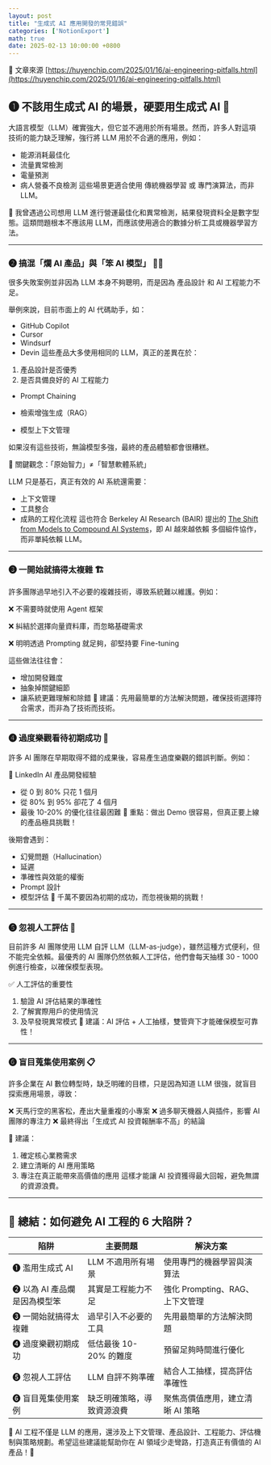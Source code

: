 ```yaml
---
layout: post
title: "生成式 AI 應用開發的常見錯誤"
categories: ['NotionExport']
math: true
date: 2025-02-13 10:00:00 +0800
---
```


📌 文章來源 [https://huyenchip.com/2025/01/16/ai-engineering-pitfalls.html](https://huyenchip.com/2025/01/16/ai-engineering-pitfalls.html)

## ❶ 不該用生成式 AI 的場景，硬要用生成式 AI 🤖

大語言模型（LLM）確實強大，但它並不適用於所有場景。然而，許多人對這項技術的能力缺乏理解，強行將 LLM 用於不合適的應用，例如：

- 能源消耗最佳化
- 流量異常檢測
- 電量預測
- 病人營養不良檢測
這些場景更適合使用 傳統機器學習 或 專門演算法，而非 LLM。

🔹 我曾遇過公司想用 LLM 進行營運最佳化和異常檢測，結果發現資料全是數字型態。這類問題根本不應該用 LLM，而應該使用適合的數據分析工具或機器學習方法。

---

### ❷ 搞混「爛 AI 產品」與「笨 AI 模型」 🤦‍♂️

很多失敗案例並非因為 LLM 本身不夠聰明，而是因為 產品設計 和 AI 工程能力不足。

舉例來說，目前市面上的 AI 代碼助手，如：

- GitHub Copilot
- Cursor
- Windsurf
- Devin
這些產品大多使用相同的 LLM，真正的差異在於：

1. 產品設計是否優秀
1. 是否具備良好的 AI 工程能力
  - Prompt Chaining

  - 檢索增強生成（RAG）

  - 模型上下文管理

如果沒有這些技術，無論模型多強，最終的產品體驗都會很糟糕。

📌 關鍵觀念：「原始智力」≠「智慧軟體系統」

LLM 只是基石，真正有效的 AI 系統還需要：

- 上下文管理
- 工具整合
- 成熟的工程化流程
這也符合 Berkeley AI Research (BAIR) 提出的 [The Shift from Models to Compound AI Systems](https://bair.berkeley.edu/blog/2024/02/18/compound-ai-systems/)，即 AI 越來越依賴 多個組件協作，而非單純依賴 LLM。

---

### ❸ 一開始就搞得太複雜 🏗️

許多團隊過早地引入不必要的複雜技術，導致系統難以維護。例如：

❌ 不需要時就使用 Agent 框架

❌ 糾結於選擇向量資料庫，而忽略基礎需求

❌ 明明透過 Prompting 就足夠，卻堅持要 Fine-tuning

這些做法往往會：

- 增加開發難度
- 抽象掉關鍵細節
- 讓系統更難理解和除錯
📌 建議：先用最簡單的方法解決問題，確保技術選擇符合需求，而非為了技術而技術。

---

### ❹ 過度樂觀看待初期成功 🎢

許多 AI 團隊在早期取得不錯的成果後，容易產生過度樂觀的錯誤判斷。例如：

🔹 LinkedIn AI 產品開發經驗

- 從 0 到 80% 只花 1 個月
- 從 80% 到 95% 卻花了 4 個月
- 最後 10-20% 的優化往往最困難
🎯 重點：做出 Demo 很容易，但真正要上線的產品極具挑戰！

後期會遇到：

- 幻覺問題（Hallucination）
- 延遲
- 準確性與效能的權衡
- Prompt 設計
- 模型評估
🔹 千萬不要因為初期的成功，而忽視後期的挑戰！

---

### ❺ 忽視人工評估 🧐

目前許多 AI 團隊使用 LLM 自評 LLM（LLM-as-judge），雖然這種方式便利，但不能完全依賴。最優秀的 AI 團隊仍然依賴人工評估，他們會每天抽樣 30 - 1000 例進行檢查，以確保模型表現。

✅ 人工評估的重要性

1. 驗證 AI 評估結果的準確性
1. 了解實際用戶的使用情況
1. 及早發現異常模式
📌 建議：AI 評估 + 人工抽樣，雙管齊下才能確保模型可靠性！

---

### ❻ 盲目蒐集使用案例 📋

許多企業在 AI 數位轉型時，缺乏明確的目標，只是因為知道 LLM 很強，就盲目探索應用場景，導致：

❌ 天馬行空的黑客松，產出大量重複的小專案
❌ 過多聊天機器人與插件，影響 AI 團隊的專注力
❌ 最終得出「生成式 AI 投資報酬率不高」的結論

🔹 建議：

1. 確定核心業務需求
1. 建立清晰的 AI 應用策略
1. 專注在真正能帶來高價值的應用
這樣才能讓 AI 投資獲得最大回報，避免無謂的資源浪費。

---

## 🎯 總結：如何避免 AI 工程的 6 大陷阱？

| 陷阱 | 主要問題 | 解決方案 |
| --- | --- | --- |
| ❶ 濫用生成式 AI | LLM 不適用所有場景 | 使用專門的機器學習與演算法 |
| ❷ 以為 AI 產品爛是因為模型笨 | 其實是工程能力不足 | 強化 Prompting、RAG、上下文管理 |
| ❸ 一開始就搞得太複雜 | 過早引入不必要的工具 | 先用最簡單的方法解決問題 |
| ❹ 過度樂觀初期成功 | 低估最後 10-20% 的難度 | 預留足夠時間進行優化 |
| ❺ 忽視人工評估 | LLM 自評不夠準確 | 結合人工抽樣，提高評估準確性 |
| ❻ 盲目蒐集使用案例 | 缺乏明確策略，導致資源浪費 | 聚焦高價值應用，建立清晰 AI 策略 |

📌 AI 工程不僅是 LLM 的應用，還涉及上下文管理、產品設計、工程能力、評估機制與策略規劃。希望這些建議能幫助你在 AI 領域少走彎路，打造真正有價值的 AI 產品！🚀
